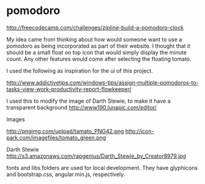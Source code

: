 # pomodoro
http://freecodecamp.com/challenges/zipline-build-a-pomodoro-clock

My idea came from thinking about how would someone want to use a pomodoro as being incorporated as part of their website.
I thought that it should be a small float on top icon that would simply display the minute count. Any other features would
come after selecting the floating tomato.

I used the following as inspiration for the ui of this project.

http://www.addictivetips.com/windows-tips/assign-multiple-pomodoros-to-tasks-view-work-productivity-report-flowkeeper/

I used this to modify the image of Darth Stewie, to make it have a transparent background
http://www190.lunapic.com/editor/

Images

http://pngimg.com/upload/tamato_PNG42.png
http://icon-park.com/imagefiles/tomato_green.png

Darth Stewie
http://s3.amazonaws.com/rapgenius/Darth_Stewie_by_Creator8979.jpg

fonts and libs folders are used for local development. They have glyphicons and bootstrap.css, angular.min.js, respectively.

